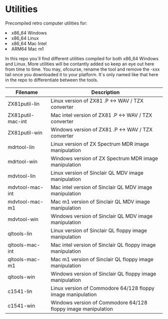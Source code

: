 # Utilities
Precompiled retro computer utilities for:

<li>x86_64 Windows
<li>x86_64 Linux
<li>x86_64 Mac Intel
<li>ARM64 Mac m1

In this repo you´ll find different utilities compiled for both x86_64 Windows and Linux. More utilities will be contantly added so keep an eye out here from time to time. You may, ofcourse, rename the tool and remove the -xxx tail once you downloaded it to your platform. It´s only named like that here in the repo to differentiate between the tools.

| Filename  | Description |
| ------------- | ------------- |
| ZX81putil-lin | Linux version of ZX81 .P <-> WAV / TZX converter |
| ZX81putil-mac-int | Mac intel version of ZX81 .P <-> WAV / TZX converter |
| ZX81putil-win | Windows version of ZX81 .P <-> WAV / TZX converter |
| mdrtool-lin | Linux version of ZX Spectrum MDR image manipulation |
| mdrtool-win | Windows version of ZX Spectrum MDR image manipulation |
| mdvtool-lin | Linux version of Sinclair QL MDV image manipulation |
| mdvtool-mac-int | Mac intel version of Sinclair QL MDV image manipulation |
| mdvtool-mac-m1 | Mac m1 version of Sinclair QL MDV image manipulation |
| mdvtool-win | Windows version of Sinclair QL MDV image manipulation |
| qltools-lin | Linux version of Sinclair QL floppy image manipulation |
| qltools-mac-int | Mac intel version of Sinclair QL floppy image manipulation |
| qltools-mac-m1 | Mac m1 version of Sinclair QL floppy image manipulation |
| qltools-win | Windows version of Sinclair QL floppy image manipulation |
| c1541-lin | Linux version of Commodore 64/128 floppy image manipulation |
| c1541-win | Windows version of Commodore 64/128 floppy image manipulation |
